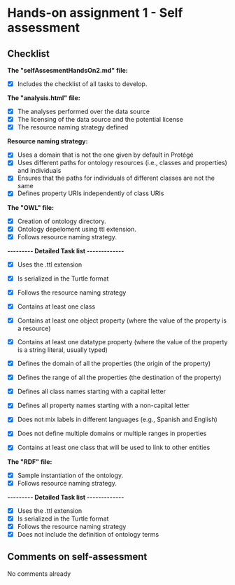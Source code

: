 # Hands-on assignment 1 - Self assessment #

## Checklist ##

**The "selfAssesmentHandsOn2.md" file:**

- [X] Includes the checklist of all tasks to develop.

**The "analysis.html" file:**

- [X]  The analyses performed over the data source
- [X] The licensing of the data source and the potential license
- [X] The resource naming strategy defined

**Resource naming strategy:**
- [X] Uses a domain that is not the one given by default in Protégé
- [X] Uses different paths for ontology resources (i.e., classes and properties) and individuals
- [X] Ensures that the paths for individuals of different classes are not the same
- [X] Defines property URIs independently of class URIs

**The "OWL" file:**

- [X] Creation of ontology directory.
- [X] Ontology depeloment using ttl extension.
- [X] Follows resource naming strategy.

**--------- Detailed Task list -------------**
- [X] Uses the .ttl extension
- [X] Is serialized in the Turtle format
- [X] Follows the resource naming strategy
- [X] Contains at least one class
- [X] Contains at least one object property (where the value of the property is a resource)
- [X] Contains at least one datatype property (where the value of the property is a string literal, usually typed)
- [X] Defines the domain of all the properties (the origin of the property)
- [X] Defines the range of all the properties (the destination of the property)
- [X] Defines all class names starting with a capital letter
- [X] Defines all property names starting with a non-capital letter
- [X] Does not mix labels in different languages (e.g., Spanish and English)
- [X] Does not define multiple domains or multiple ranges in properties
- [X] Contains at least one class that will be used to link to other entities


**The "RDF" file:**

- [X] Sample instantiation of the ontology.
- [X] Follows resource naming strategy.

**--------- Detailed Task list -------------**
- [X] Uses the .ttl extension
- [X] Is serialized in the Turtle format
- [X] Follows the resource naming strategy
- [X] Does not include the definition of ontology terms

## Comments on self-assessment ##

 No comments already